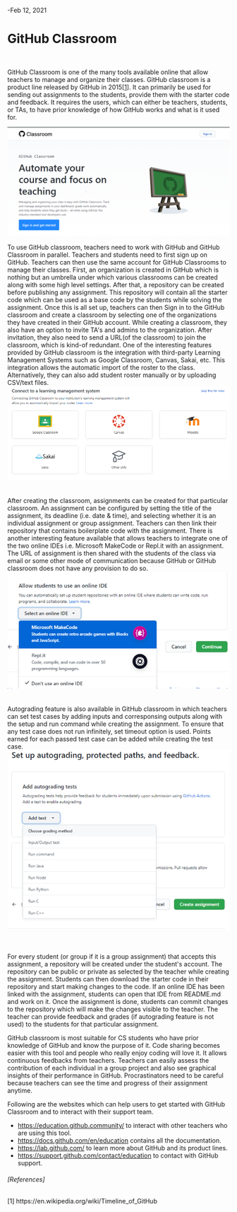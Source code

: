 -Feb 12, 2021

# GitHub Classroom
<br>

GitHub Classroom is one of the many tools available online that allow teachers to manage and organize their classes. GitHub classroom is a product line released by GitHub in 2015[[1](https://en.wikipedia.org/wiki/Timeline_of_GitHub)]. It can primarily be used for sending out assignments to the students, provide them with the starter code and feedback. It requires the users, which can either be teachers, students, or TAs, to have prior knowledge of how GitHub works and what is it used for.

 ![GitHub Classroom](pics/Git_classroom.PNG)<br>

To use GitHub classroom, teachers need to work with GitHub and GitHub Classroom in parallel. Teachers and students need to first sign up on GitHub. Teachers can then use the same account for GitHub Classrooms to manage their classes. First, an organization is created in GitHub which is nothing but an umbrella under which various classrooms can be created along with some high level settings. After that, a repository can be created before publishing any assignment. This repository will contain all the starter code which can be used as a base code by the students while solving the assignment. Once this is all set up, teachers can then Sign in to the GitHub classroom and create a classroom by selecting one of the organizations they have created in their GitHub account. While creating a classroom, they also have an option to invite TA's and admins to the organization. After invitation, they also need to send a URL(of the classroom) to join the classroom, which is kind-of redundant. One of the interesting features provided by GitHub classroom is the integration with third-party Learning Management Systems such as Google Classroom, Canvas, Sakai, etc. This integration allows the automatic import of the roster to the class. Alternatively, they can also add student roster manually or by uploading CSV/text files. 
<br>
 ![GitHub Classroom-LMS](pics/LMS.PNG)<br>
<br>
<br>
After creating the classroom, assignments can be created for that particular classroom. An assignment can be configured by setting the title of the assignment, its deadline (i.e. date & time), and selecting whether it is an individual assignment or group assignment. Teachers can then link their repository that contains boilerplate code with the assignment. There is another interesting feature available that allows teachers to integrate one of the two online IDEs i.e. Microsoft MakeCode or Repl.it with an assignment. The URL of assignment is then shared with the students of the class via email or some other mode of communication because GitHub or GitHub classroom does not have any provision to do so.
<br>
 ![GitHub Classroom-Online_IDEs](pics/Online_IDEs.PNG)<br>
<br>
<br>
Autograding feature is also available in GitHub classroom in which teachers can set test cases by adding inputs and corresponsing outputs along with the setup and run command while creating the assignment. To ensure that any test case does not run infinitely, set timeout option is used. Points earned for each passed test case can be added while creating the test case. 
<br>
 ![GitHub Classroom-Autograding](pics/Autograding.PNG)<br>
 <br>
 <br>

For every student (or group if it is a group assignment) that accepts this assignment, a repository will be created under the student's account. The repository can be public or private as selected by the teacher while creating the assignment. Students can then download the starter code in their repository and start making changes to the code. If an online IDE has been linked with the assignment, students can open that IDE from README.md and work on it. Once the assignment is done, students can commit changes to the repository which will make the changes visible to the teacher. The teacher can provide feedback and grades (if autograding feature is not used) to the students for that particular assignment.

GitHub classroom is most suitable for CS students who have prior knowledge of GitHub and know the purpose of it. Code sharing becomes easier with this tool and people who really enjoy coding will love it. It allows continuous feedbacks from teachers. Teachers can easily assess the contribution of each individual in a group project and also see graphical insights of their performance in GitHub. Procrastinators need to be careful because teachers can see the time and progress of their assignment anytime.

Following are the websites which can help users to get started with GitHub Classroom and to interact with their support team.
* https://education.github.community/ to interact with other teachers who are using this tool.
* https://docs.github.com/en/education contains all the documentation.
* https://lab.github.com/ to learn more about GitHub and its product lines.
* https://support.github.com/contact/education to contact with GitHub support.

<h6>[References]</h6>
[1] https://en.wikipedia.org/wiki/Timeline_of_GitHub<br>
